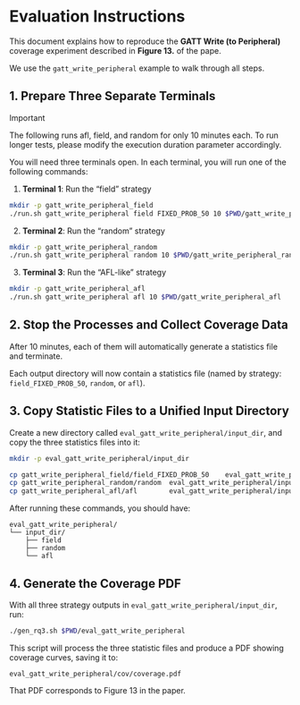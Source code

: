 # Evaluation Instructions
This document explains how to reproduce the **GATT Write (to Peripheral)** coverage experiment described in **Figure 13.** of the pape. 

We use the `gatt_write_peripheral` example to walk through all steps.

## 1. Prepare Three Separate Terminals
> [!IMPORTANT]
The following runs afl, field, and random for only 10 minutes each. To run longer tests, please modify the execution duration parameter accordingly.

You will need three terminals open. In each terminal, you will run one of the following commands:

1. **Terminal 1**: Run the “field” strategy
```bash
mkdir -p gatt_write_peripheral_field
./run.sh gatt_write_peripheral field FIXED_PROB_50 10 $PWD/gatt_write_peripheral_field
```

2. **Terminal 2**: Run the “random” strategy
```bash
mkdir -p gatt_write_peripheral_random
./run.sh gatt_write_peripheral random 10 $PWD/gatt_write_peripheral_random
```

3. **Terminal 3**: Run the “AFL-like” strategy
```bash
mkdir -p gatt_write_peripheral_afl
./run.sh gatt_write_peripheral afl 10 $PWD/gatt_write_peripheral_afl
```

## 2. Stop the Processes and Collect Coverage Data

After 10 minutes, each of them will automatically generate a statistics file and terminate.

Each output directory will now contain a statistics file (named by strategy: `field_FIXED_PROB_50`, `random`, or `afl`).

## 3. Copy Statistic Files to a Unified Input Directory

Create a new directory called `eval_gatt_write_peripheral/input_dir`, and copy the three statistics files into it:

```bash
mkdir -p eval_gatt_write_peripheral/input_dir

cp gatt_write_peripheral_field/field_FIXED_PROB_50    eval_gatt_write_peripheral/input_dir/field
cp gatt_write_peripheral_random/random  eval_gatt_write_peripheral/input_dir
cp gatt_write_peripheral_afl/afl        eval_gatt_write_peripheral/input_dir
````

After running these commands, you should have:

```
eval_gatt_write_peripheral/
└── input_dir/
    ├── field
    ├── random
    └── afl
```

## 4. Generate the Coverage PDF

With all three strategy outputs in `eval_gatt_write_peripheral/input_dir`, run:

```bash
./gen_rq3.sh $PWD/eval_gatt_write_peripheral
```

This script will process the three statistic files and produce a PDF showing coverage curves, saving it to:

```
eval_gatt_write_peripheral/cov/coverage.pdf
```

That PDF corresponds to Figure 13 in the paper.




